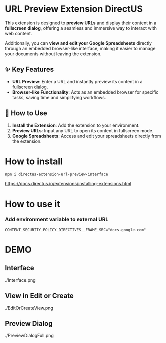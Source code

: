# URL Preview Extension DirectUS

This extension is designed to **preview URLs** and display their content in a **fullscreen dialog**, offering a seamless and immersive way to interact with web content.

Additionally, you can **view and edit your Google Spreadsheets** directly through an embedded browser-like interface, making it easier to manage your documents without leaving the extension.

## ✨ Key Features

- **URL Preview**: Enter a URL and instantly preview its content in a fullscreen dialog.
- **Browser-like Functionality**: Acts as an embedded browser for specific tasks, saving time and simplifying workflows.


## 🚀 How to Use

1. **Install the Extension**: Add the extension to your environment.
2. **Preview URLs**: Input any URL to open its content in fullscreen mode.
3. **Google Spreadsheets**: Access and edit your spreadsheets directly from the extension.


# How to install

```sh
npm i directus-extension-url-preview-interface
```

https://docs.directus.io/extensions/installing-extensions.html

# How to use it

### Add environment variable to external URL

```
CONTENT_SECURITY_POLICY_DIRECTIVES__FRAME_SRC="docs.google.com"
```

# DEMO

## Interface
./Interface.png

## View in Edit or Create
./EditOrCreateView.png

## Preview Dialog
./PreviewDialogFull.png